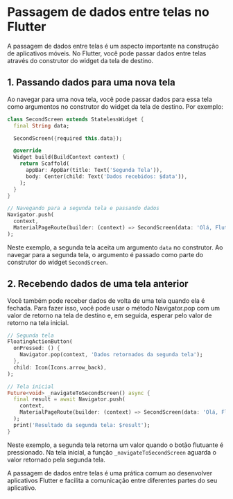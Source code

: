 # Passagem de dados entre telas no Flutter

A passagem de dados entre telas é um aspecto importante na construção de aplicativos móveis. No Flutter, você pode passar dados entre telas através do construtor do widget da tela de destino.

## 1. Passando dados para uma nova tela

Ao navegar para uma nova tela, você pode passar dados para essa tela como argumentos no construtor do widget da tela de destino. Por exemplo:

```dart
class SecondScreen extends StatelessWidget {
  final String data;

  SecondScreen({required this.data});

  @override
  Widget build(BuildContext context) {
    return Scaffold(
      appBar: AppBar(title: Text('Segunda Tela')),
      body: Center(child: Text('Dados recebidos: $data')),
    );
  }
}

// Navegando para a segunda tela e passando dados
Navigator.push(
  context,
  MaterialPageRoute(builder: (context) => SecondScreen(data: 'Olá, Flutter!')),
);
```

Neste exemplo, a segunda tela aceita um argumento `data` no construtor. Ao navegar para a segunda tela, o argumento é passado como parte do construtor do widget `SecondScreen`.


## 2. Recebendo dados de uma tela anterior

Você também pode receber dados de volta de uma tela quando ela é fechada. Para fazer isso, você pode usar o método Navigator.pop com um valor de retorno na tela de destino e, em seguida, esperar pelo valor de retorno na tela inicial.

```dart
// Segunda tela
FloatingActionButton(
  onPressed: () {
    Navigator.pop(context, 'Dados retornados da segunda tela');
  },
  child: Icon(Icons.arrow_back),
);

// Tela inicial
Future<void> _navigateToSecondScreen() async {
  final result = await Navigator.push(
    context,
    MaterialPageRoute(builder: (context) => SecondScreen(data: 'Olá, Flutter!')),
  );
  print('Resultado da segunda tela: $result');
}
```

Neste exemplo, a segunda tela retorna um valor quando o botão flutuante é pressionado. Na tela inicial, a função `_navigateToSecondScreen` aguarda o valor retornado pela segunda tela.

A passagem de dados entre telas é uma prática comum ao desenvolver aplicativos Flutter e facilita a comunicação entre diferentes partes do seu aplicativo.
